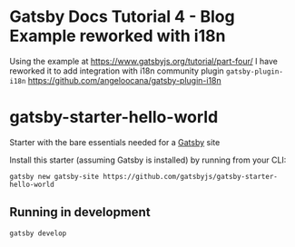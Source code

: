 # Gatsby Docs Tutorial 4 - Blog Example reworked with i18n

Using the example at https://www.gatsbyjs.org/tutorial/part-four/ I have reworked it to add integration with i18n community plugin `gatsby-plugin-i18n` https://github.com/angeloocana/gatsby-plugin-i18n

# gatsby-starter-hello-world
Starter with the bare essentials needed for a [Gatsby](https://www.gatsbyjs.org/) site

Install this starter (assuming Gatsby is installed) by running from your CLI:
```
gatsby new gatsby-site https://github.com/gatsbyjs/gatsby-starter-hello-world
```

## Running in development
`gatsby develop`
